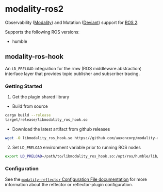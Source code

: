 # modality-ros2

Observability ([Modality](https://docs.auxon.io/modality/)) and Mutation ([Deviant](https://docs.auxon.io/deviant/)) support for [ROS 2](https://www.ros.org/).

Supports the following ROS versions:
* humble

## modality-ros-hook

An `LD_PRELOAD` integration for the rmw (ROS middleware abstraction) interface layer that provides topic
publisher and subscriber tracing.

### Getting Started

1. Get the plugin shared library
  * Build from source
  ```bash
  cargo build --release
  target/release/libmodality_ros_hook.so
  ```
  * Download the latest artifact from github releases
  ```bash
  wget -O libmodality_ros_hook.so https://github.com/auxoncorp/modality-ros2/releases/latest/download/libmodality_ros_hook_22.04_amd64.so
  ```
2. Set `LD_PRELOAD` environment variable prior to running ROS nodes
  ```bash
  export LD_PRELOAD=/path/to/libmodality_ros_hook.so:/opt/ros/humble/lib/librmw_fastrtps_cpp.so
  ```

### Configuration

See the [`modality-reflector` Configuration File documentation](https://docs.auxon.io/modality/ingest/modality-reflector-configuration-file.html) for more information
about the reflector or reflector-plugin configuration.
